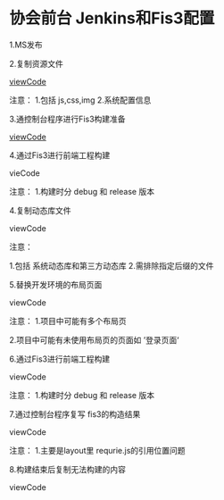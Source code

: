 # 协会前台   Jenkins和Fis3配置

1.MS发布

2.复制资源文件

[viewCode](/command/AssocFront_CMD/CopyStatic.md)

注意： 1.包括 js,css,img 2.系统配置信息

3.通控制台程序进行Fis3构建准备

[ viewCode](/command/AssocFront_CMD/BuildPreparation.md)

4.通过Fis3进行前端工程构建
  
  vieCode

注意： 1.构建时分 debug 和 release 版本


4.复制动态库文件

viewCode

注意：

1.包括 系统动态库和第三方动态库 2.需排除指定后缀的文件

5.替换开发环境的布局页面

viewCode

注意： 1.项目中可能有多个布局页

2.项目中可能有未使用布局页的页面如 ’登录页面‘

6.通过Fis3进行前端工程构建

viewCode

注意： 1.构建时分 debug 和 release 版本

7.通过控制台程序复写 fis3的构造结果

viewCode

注意： 1.主要是layout里 requrie.js的引用位置问题

8.构建结束后复制无法构建的内容

viewCode

